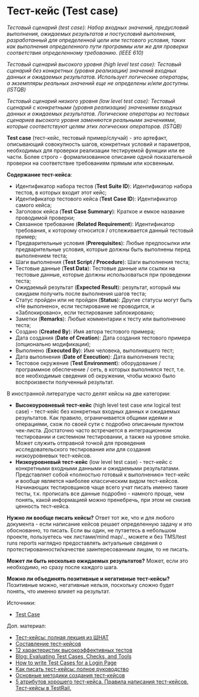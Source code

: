 # Тест-кейс (Test case)

_Тестовый сценарий (test case): Набор входных значений, предусловий выполнения, ожидаемых результатов и постусловий выполнения, разработанный для определенной цели или тестового условия, таких как выполнения определенного пути программы или же для проверки соответствия определенному требованию. (IEEE 610)_

_Тестовый сценарий высокого уровня (high level test case): Тестовый сценарий без конкретных (уровня реализации) значений входных данных и ожидаемых результатов. Использует логические операторы, а экземпляры реальных значений еще не определены и/или доступны. (ISTQB)_

_Тестовый сценарий низкого уровня (low level test case): Тестовый сценарий с конкретными (уровня реализации) значениями входных данных и ожидаемых результатов. Логические операторы из тестовых сценариев высокого уровня заменяются реальными значениями, которые соответствуют целям этих логических операторов. (ISTQB)_

**Test case** (тест-кейс, тестовый пример/случай) - это артефакт, описывающий совокупность шагов, конкретных условий и параметров, необходимых для проверки реализации тестируемой функции или ее части. Более строго - формализованное описание одной показательной проверки на соответствие требованиям прямым или косвенным.

**Содержание тест-кейса**:

* Идентификатор набора тестов (**Test Suite ID**): Идентификатор набора тестов, в которых входит этот кейс;
* Идентификатор тестового кейса (**Test Case ID**): Идентификатор самого кейса;
* Заголовок кейса (**Test Case Summary**): Краткое и емкое название проводимой проверки;
* Связанное требование (**Related Requirement**): Идентификатор требования, к которому относится / отслеживается данный тестовый пример;
* Предварительные условия (**Prerequisites**): Любые предпосылки или предварительные условия, которые должны быть выполнены перед выполнением теста;
* Шаги выполнения (**Test Script / Procedure**): Шаги выполнения теста;
* Тестовые данные (**Test Data**): Тестовые данные или ссылки на тестовые данные, которые должны использоваться при проведении теста;
* Ожидаемый результат (**Expected Result**): результат, который мы ожидаем получить после выполнения шагов теста;
* Статус пройден или не пройден (**Status**): Другие статусы могут быть «Не выполнено», если тестирование не проводится, и «Заблокировано», если тестирование заблокировано;
* Заметки (**Remarks**): Любые комментарии к тесту или выполнению теста;
* Создано (**Created By**): Имя автора тестового примера;
* Дата создания (**Date of Creation**): Дата создания тестового примера (опционально модификации);
* Выполнено (**Executed By**): Имя человека, выполнившего тест;
* Дата выполнения (**Date of Execution**): Дата выполнения теста;
* Тестовое окружение (**Test Environment**): оборудование / программное обеспечение / сеть, в которых выполнялся тест, т.е. все необходимые сведения об окружении, чтобы можно было воспроизвести полученный результат.

В иностранной литературе часто делят кейсы на две категории:

* **Высокоуровневый тест-кейс** (high level test case или logical test case) - тест-кейс без конкретных входных данных и ожидаемых результатов. Как правило, ограничивается общими идеями и операциями, схож по своей сути с подробно описанным пунктом чек-листа. Достаточно часто встречается в интеграционном тестировании и системном тестировании, а также на уровне smoke. Может служить отправной точкой для проведения исследовательского тестирования или для создания низкоуровневых тест-кейсов.
* **Низкоуровневый тест-кейс** (low level test case) - тест-кейс с конкретными входными данными и ожидаемыми результатами. Представляет собой «полностью готовый к выполнению» тест-кейс и вообще является наиболее классическим видом тест-кейсов. Начинающих тестировщиков чаще всего учат писать именно такие тесты, т.к. прописать все данные подробно - намного проще, чем понять, какой информацией можно пренебречь, при этом не снизив ценность тест-кейса.

**Нужно ли вообще писать кейсы?** Ответ тот же, что и для любого документа - если написание кейсов решает определенную задачу и это обоснованно, то писать. Если вы один, не путаетесь в небольшом проекте, пользуетесь чек листами/mind map/.., можете и без TMS/test runs reports наглядно предоставлять актуальные сведения о протестированности/качестве заинтересованным лицам, то не писать.

**Может ли быть несколько ожидаемых результатов?** Может, если это необходимо, но сразу после каждого шага.

**Можно ли объединять позитивные и негативные тест-кейсы?** Позитивные можно, негативные нельзя, поскольку сложно будет понять, что именно влияет на результат.

Источники:

* [Test Case](https://softwaretestingfundamentals.com/test-case/)

Доп. материал:

* [Тест-кейсы: полная лекция из ШНАТ](https://www.youtube.com/https://youtube.com/watch?v=0xuOOlhb5SQ)
* [Составление тест-кейсов](https://www.youtube.com/https://youtube.com/watch?v=VG8hAQjxAkI)
* [12 характеристик высокоэффективных тестов](https://software-testing.ru/library/testing/test-analysis/3495-12-traits-of-highly-effective-tests)
* [Blog: Evaluating Test Cases, Checks, and Tools](https://www.developsense.com/blog/2021/04/evaluating-test-cases-checks-and-tools/)
* [How to write Test Cases for a Login Page](https://www.softwaretestingmaterial.com/test-scenarios-login-page/)
* [Как писать тест-кейсы: полное руководство](https://testengineer.ru/kak-pisat-test-kejsy-polnoe-rukovodstvo/)
* [Основные методики создания тест-кейсов](https://testengineer.ru/osnovnye-metodiki-sozdaniya-test-kejsov/)
* [5 атрибутов хорошего тест-кейса. Правила написания тест-кейсов. Тест-кейсы в TestRail.](https://youtube.com/watch?v=S4UyfH\_QNec.)
